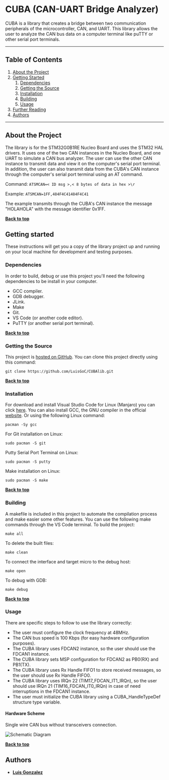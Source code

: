 # CUBA (CAN-UART Bridge Analyzer)
CUBA is a library that creates a bridge between two communication peripherals of the microcontroller, CAN, and UART. This library allows the user to analyze the CAN bus data on a computer terminal like puTTY or other serial port terminals.
___
## Table of Contents

1. [About the Project](#about-the-project)
1. [Getting Started](#getting-started)
    1. [Dependencies](#dependencies)
    1. [Getting the Source](#getting-the-source)
    1. [Installation](#installation)
    1. [Building](#building)
    1. [Usage](#usage)
1. [Further Reading](#further-reading)
1. [Authors](#authors)
___
## About the Project
The library is for the STM32G0B1RE Nucleo Board and uses the STM32 HAL drivers. It uses one of the two CAN instances in the Nucleo Board, and one UART to simulate a CAN bus analyzer. The user can use the other CAN instance to transmit data and view it on the computer's serial port terminal. In addition, the user can also transmit data from the CUBA's CAN instance through the computer's serial port terminal using an AT command.

Command:
``
ATSMCAN=< ID msg >,< 8 bytes of data in hex >\r
``

Example:
``
ATSMCAN=1FF,484F4C41484F4C41
``

The example transmits through the CUBA's CAN instance the message "HOLAHOLA" with the message identifier 0x1FF.

**[Back to top](#table-of-contents)**

## Getting started
These instructions will get you a copy of the library project up and running on your local machine for development and testing purposes.

### Dependencies
In order to build, debug or use this project you'll need the following dependencies to be install in your computer.

- GCC compiler.
- GDB debugger.
- JLink.
- Make
- Git.
- VS Code (or another code editor).
- PuTTY (or another serial port terminal).

**[Back to top](#table-of-contents)**

### Getting the Source
This project is [hosted on GitHub](https://github.com/LuisGoC/CUBAlib). You can clone this project directly using this command:

```
git clone https://github.com/LuisGoC/CUBAlib.git
```
**[Back to top](#table-of-contents)**

### Installation
For download and install Visual Studio Code for Linux (Manjaro) you can click [here](https://snapcraft.io/install/code/manjaro).
You can also install GCC, the GNU compiler in the official [website](https://gcc.gnu.org/). Or using the following Linux command:
```
pacman -Sy gcc
```
For Git installation on Linux:
```
sudo pacman -S git
```
Putty Serial Port Terminal on Linux:
```
sudo pacman -S putty
```
Make installation on Linux:
```
sudo pacman -S make
```

**[Back to top](#table-of-contents)**

### Building
A makefile is included in this project to automate the compilation process and make easier some other features. You can use the following make commands through the VS Code terminal.
To build the project:
```
make all
```
To delete the built files:
```
make clean
```
To connect the interface and target micro to the debug host:
```
make open
```
To debug with GDB:
```
make debug
``` 
**[Back to top](#table-of-contents)**

### Usage
There are specific steps to follow to use the library correctly:
- The user must configure the clock frequency at 48MHz.
- The CAN bus speed is 100 Kbps (for easy hardware configuration purposes).
- The CUBA library uses FDCAN2 instance, so the user should use the FDCAN1 instance.
- The CUBA library sets MSP configuration for FDCAN2 as PB0(RX) and PB1(TX).
- The CUBA library uses Rx Handle FIFO1 to store received messages, so the user should use Rx Handle FIFO0.
- The CUBA library uses IRQn 22 (TIM17_FDCAN_IT1_IRQn), so the user should use IRQn 21 (TIM16_FDCAN_IT0_IRQn) in case of need interruptions in the FDCAN1 instance.
- The user must initialize the CUBA library using a CUBA_HandleTypeDef structure type variable. 

#### Hardware Scheme
Single wire CAN bus without transceivers connection.

![Schematic Diagram](https://github.com/LuisGoC/CUBAlib/blob/main/CUBA_draw.png)

**[Back to top](#table-of-contents)**

## Authors
* **[Luis Gonzalez](https://github.com/LuisGoC)**
